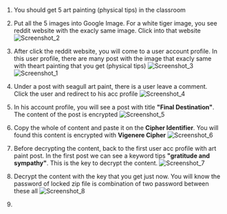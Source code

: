 1. You should get 5 art painting (physical tips) in the classroom
2. Put all the 5 images into Google Image. For a white tiger image, you see reddit website with the exacly same image. Click into that website
![Screenshot_2](https://github.com/user-attachments/assets/03264147-b480-4ef3-b9fb-fc6ff6575793)

3. After click the reddit website, you will come to a user account profile. In this user profile, there are many post with the image that exacly same with theart painting that you get (physical tips)
![Screenshot_3](https://github.com/user-attachments/assets/7159428f-b3bd-42d8-a7ad-c56efac35732)
![Screenshot_1](https://github.com/user-attachments/assets/45c7a481-d8b8-449d-94a2-77456bc1eecf)

4. Under a post with seagull art paint, there is a user leave a comment. Click the user and redirect to his acc profile
![Screenshot_4](https://github.com/user-attachments/assets/28d48b2a-846b-4b66-8dbf-6a4e027c29e9)

5. In his account profile, you will see a post with title **"Final Destination"**. The content of the post is encrypted
![Screenshot_5](https://github.com/user-attachments/assets/5e35f145-d77c-47c6-a9ea-9d500a5ef5c0)

6. Copy the whole of content and paste it on the **Cipher Identifier**. You will found this content is encrypted with **Vigenere Cipher**
![Screenshot_6](https://github.com/user-attachments/assets/084afed4-0eac-4dcd-b3c4-81d90e648900)

7. Before decrypting the content, back to the first user acc profile with art paint post. In the first post we can see a keyword tips **"gratitude and sympathy"**. This is the key to decrypt the content.
![Screenshot_7](https://github.com/user-attachments/assets/6c478dbf-ad3a-46b4-8ae3-882347f8402b)

8. Decrypt the content with the key that you get just now. You will know the password of locked zip file is combination of two password between these all
![Screenshot_8](https://github.com/user-attachments/assets/870bbcfc-c316-4c0d-9225-a012b80e1ee6)

9. 
